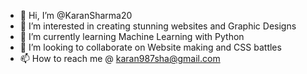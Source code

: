 - 👋 Hi, I’m @KaranSharma20
- 👀 I’m interested in creating stunning websites and Graphic Designs
- 🌱 I’m currently learning Machine Learning with Python
- 💞️ I’m looking to collaborate on Website making and CSS battles
- 📫 How to reach me @ karan987sha@gmail.com

<!---
KaranSharma20/KaranSharma20 is a ✨ special ✨ repository because its `README.md` (this file) appears on your GitHub profile.
You can click the Preview link to take a look at your changes.
--->

